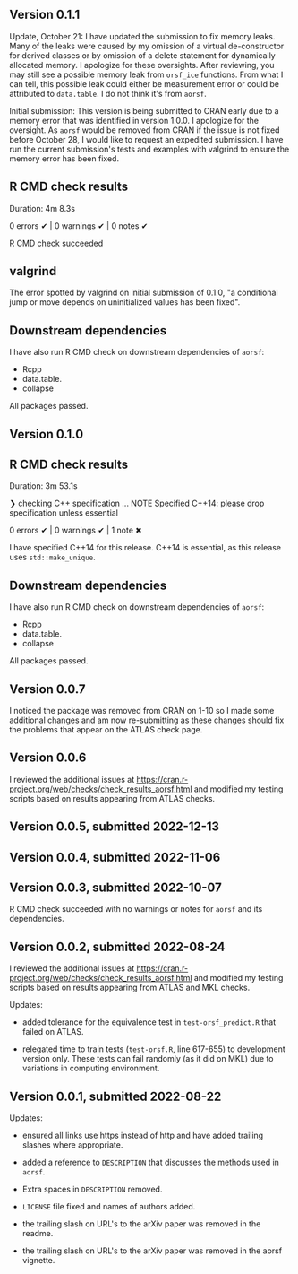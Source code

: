 ## Version 0.1.1

Update, October 21: I have updated the submission to fix memory leaks. Many of the leaks were caused by my omission of a virtual de-constructor for derived classes or by omission of a delete statement for dynamically allocated memory. I apologize for these oversights. After reviewing, you may still see a possible memory leak from `orsf_ice` functions. From what I can tell, this possible leak could either be measurement error or could be attributed to `data.table`. I do not think it's from `aorsf`.

Initial submission: This version is being submitted to CRAN early due to a memory error that was identified in version 1.0.0. I apologize for the oversight. As `aorsf` would be removed from CRAN if the issue is not fixed before October 28, I would like to request an expedited submission. I have run the current submission's tests and examples with valgrind to ensure the memory error has been fixed. 

## R CMD check results

Duration: 4m 8.3s

0 errors ✔ | 0 warnings ✔ | 0 notes ✔

R CMD check succeeded

## valgrind

The error spotted by valgrind on initial submission of 0.1.0, "a conditional jump or move depends on uninitialized values has been fixed".

## Downstream dependencies

I have also run R CMD check on downstream dependencies of `aorsf`: 

- Rcpp
- data.table. 
- collapse

All packages passed.

## Version 0.1.0

## R CMD check results

Duration: 3m 53.1s

❯ checking C++ specification ... NOTE
    Specified C++14: please drop specification unless essential

0 errors ✔ | 0 warnings ✔ | 1 note ✖

I have specified C++14 for this release. C++14 is essential, as this release uses `std::make_unique`.

## Downstream dependencies

I have also run R CMD check on downstream dependencies of `aorsf`: 

- Rcpp
- data.table. 
- collapse

All packages passed.

## Version 0.0.7

I noticed the package was removed from CRAN on 1-10 so I made some additional changes and am now re-submitting as these changes should fix the problems that appear on the ATLAS check page. 

## Version 0.0.6

I reviewed the additional issues at https://cran.r-project.org/web/checks/check_results_aorsf.html and modified my testing scripts based on results appearing from ATLAS checks.

## Version 0.0.5, submitted 2022-12-13

## Version 0.0.4, submitted 2022-11-06

## Version 0.0.3, submitted 2022-10-07

R CMD check succeeded with no warnings or notes for `aorsf` and its dependencies.

## Version 0.0.2, submitted 2022-08-24

I reviewed the additional issues at https://cran.r-project.org/web/checks/check_results_aorsf.html and modified my testing scripts based on results appearing from ATLAS and MKL checks.

Updates: 

- added tolerance for the equivalence test in `test-orsf_predict.R` that failed on ATLAS.

- relegated time to train tests (`test-orsf.R`, line 617-655) to development version only. These tests can fail randomly (as it did on MKL) due to variations in computing environment.

## Version 0.0.1, submitted 2022-08-22

Updates: 

- ensured all links use https instead of http and have added trailing slashes where appropriate.

- added a reference to `DESCRIPTION` that discusses the methods used in `aorsf`.

- Extra spaces in `DESCRIPTION` removed.

- `LICENSE` file fixed and names of authors added.

- the trailing slash on URL's to the arXiv paper was removed in the readme.

- the trailing slash on URL's to the arXiv paper was removed in the aorsf vignette.
